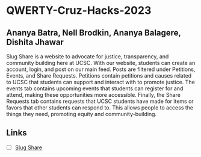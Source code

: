 # QWERTY-Cruz-Hacks-2023
## Ananya Batra, Nell Brodkin, Ananya Balagere, Dishita Jhawar

Slug Share is a website to advocate for justice, transparency, and community building here at UCSC. With our website, students can create an account, login, and post on our main feed. Posts are filtered under Petitions, Events, and Share Requests. 
Petitions contain petitions and causes related to UCSC that students can support and interact with to promote justice. The events tab contains upcoming events that students can register for and attend, making these opportunities more accessible. Finally, 
the Share Requests tab contains requests that UCSC students have made for items or favors that other students can respond to. This allows people to access the things they need, promoting equity and community-building. 
## Links

- [ ] [Slug Share](http://localhost:63342/QWERTY-Cruz-Hacks-2023/landingpage.html) 
